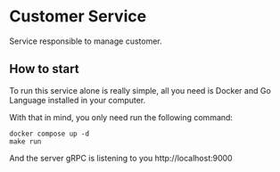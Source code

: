 # Customer Service

Service responsible to manage customer.

## How to start

To run this service alone is really simple, all you need is Docker and Go Language installed in your computer.

With that in mind, you only need run the following command:

```shell
docker compose up -d
make run
```

And the server gRPC is listening to you http://localhost:9000
